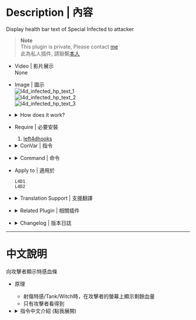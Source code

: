 # Description | 內容
Display health bar text of Special Infected to attacker

> __Note__ <br/>
This plugin is private, Please contact [me](https://github.com/fbef0102/Game-Private_Plugin#私人插件列表-private-plugins-list)<br/>
此為私人插件, 請聯繫[本人](https://github.com/fbef0102/Game-Private_Plugin#私人插件列表-private-plugins-list)

* Video | 影片展示
<br/>None

* Image | 圖示
	<br/>![l4d_infected_hp_text_1](image/l4d_infected_hp_text_1.gif)
	<br/>![l4d_infected_hp_text_2](image/l4d_infected_hp_text_2.gif)
	<br/>![l4d_infected_hp_text_3](image/l4d_infected_hp_text_3.gif)

* <details><summary>How does it work?</summary>

	* Shows the health bar of infected on attacker's screen when injured.
	* Only the attacker can see.
</details>

* Require | 必要安裝
	1. [left4dhooks](https://forums.alliedmods.net/showthread.php?t=321696)

* <details><summary>ConVar | 指令</summary>

	* cfg/sourcemod/l4d_infected_hp_text.cfg
		```php
		// 0=Plugin off, 1=Plugin on.
		l4d_infected_hp_text_enable "1"

		// Length of health bar
		// def:100 / min:10 / max:200
		l4d_infected_hp_text_bar_length "100"

		// Symbol for health remaining
		l4d_infected_hp_text_bar_symbol "#"

		// Symbol for health lose
		l4d_infected_hp_text_damage_symbol "="

		// How health bar text displays
		// 0: In Hint Box, 1: In center text
		l4d_infected_hp_text_type "1"

		// If 1, Display health value on health bar
		l4d_infected_hp_text_number "1"

		// If 1, Show Smoker health bar
		l4d_infected_hp_text_smoker_show "1"

		// If 1, Show Boomer health bar
		l4d_infected_hp_text_boomer_show "1"

		// If 1, Show Hunter health bar
		l4d_infected_hp_text_hunter_show "1"

		// If 1, Show Spitter health bar
		l4d_infected_hp_text_spitter "1"

		// If 1, Show Jockey health bar
		l4d_infected_hp_text_jockey_show "1"

		// If 1, Show Charger health bar
		l4d_infected_hp_text_charger_show "1"

		// If 1, Show Tank health bar
		l4d_infected_hp_text_tank_show "1"

		// If 1, Show Witch health bar
		l4d_infected_hp_text_witch_show "1"
		```
</details>

* <details><summary>Command | 命令</summary>
	
	None
</details>

* Apply to | 適用於
	```
	L4D1
	L4D2
	```

* <details><summary>Translation Support | 支援翻譯</summary>

	```
	English
	繁體中文
	简体中文
	```
</details>

* <details><summary>Related Plugin | 相關插件</summary>

	1. [l4d2_infected_hp_hint](/Plugin_插件/Special_Infected_特感/l4d2_infected_hp_hint): Display corresponding health value hint of all Special Infected
		> 在特感身上顯示剩餘血量
</details>

* <details><summary>Changelog | 版本日誌</summary>

	* v1.1h (2024-2-21)
		* Fixed wrong witch health if infected gain some health
		* Optimize code and improve performance
		
	* v1.0h (2024-1-2)
		* Remake code, convert code to latest syntax
		* Fix warnings when compiling on SourceMod 1.11.
		* Optimize code and improve performance
		* Use left4dhooks
		* Translation Support
		* Add hp color
		* Fixed wrong witch health if other plugin adjust witch health
		* Fixed sometimes shoot common infected, witch health text appear

	* v1.2
		* [Original Plugin By nico-op](https://forums.alliedmods.net/showthread.php?t=125747)
</details>

- - - -
# 中文說明
向攻擊者顯示特感血條

* 原理
	* 射傷特感/Tank/Witch時，在攻擊者的螢幕上顯示剩餘血量
	* 只有攻擊者看得到

* <details><summary>指令中文介紹 (點我展開)</summary>

	* cfg/sourcemod/l4d_infected_hp_text.cfg
		```php
		// 0=關閉插件, 1=啟動插件
		l4d_infected_hp_text_enable "1"

		// 血條長度
		// 預設:100 / 最短:10 / 最長:200
		l4d_infected_hp_text_bar_length "100"

		// 特感剩下的血量符號
		l4d_infected_hp_text_bar_symbol "#"

		// 特感失去的血量符號
		l4d_infected_hp_text_damage_symbol "="

		// 血條如何顯示
		// 0: 黑底白字框 (不推薦), 1: 螢幕正中間
		l4d_infected_hp_text_type "1"

		// 為1時，血條顯示剩餘的血量數字
		l4d_infected_hp_text_number "1"

		// 為1時，顯示 Smoker 血條
		l4d_infected_hp_text_smoker_show "1"

		// 為1時，顯示 Boomer 血條
		l4d_infected_hp_text_boomer_show "1"

		// 為1時，顯示 Hunter 血條
		l4d_infected_hp_text_hunter_show "1"

		// 為1時，顯示 Spitter 血條
		l4d_infected_hp_text_spitter "1"

		// 為1時，顯示 Jockey 血條
		l4d_infected_hp_text_jockey_show "1"

		// 為1時，顯示 Charger 血條
		l4d_infected_hp_text_charger_show "1"

		// 為1時，顯示 Tank 血條
		l4d_infected_hp_text_tank_show "1"

		// 為1時，顯示 Witch 血條
		l4d_infected_hp_text_witch_show "1"
		```
</details>
